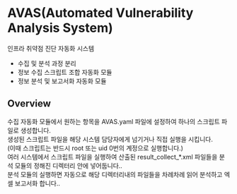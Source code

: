 # AVAS(Automated Vulnerability Analysis System)
인프라 취약점 진단 자동화 시스템
* 수집 및 분석 과정 분리
* 정보 수집 스크립트 조합 자동화 모듈
* 정보 분석 및 보고서화 자동화 모듈

## Overview
수집 자동화 모듈에서 원하는 항목을 AVAS.yaml 파일에 설정하여 하나의 스크립트 파일로 생성합니다.   
생성된 스크립트 파일을 해당 시스템 담당자에게 넘기거나 직접 실행을 시킵니다.   
(이때 스크립트는 반드시 root 또는 uid 0번의 계정으로 실행합니다.)   
여러 시스템에서 스크립트 파일을 실행하여 산출된 result_collect_*.xml 파일들을 분석 모듈의 정해진 디렉터리 안에 넣어둡니다..   
분석 모듈의 실행하면 자동으로 해당 디렉터리내의 파일들을 차례차례 읽어 분석하고  엑셀 보고서화  합니다..   
